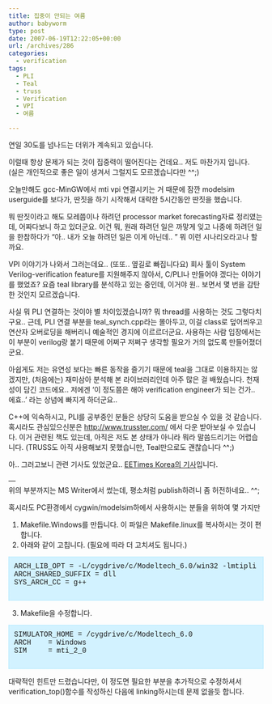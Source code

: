 ```yaml
---
title: 집중이 안되는 여름
author: babyworm
type: post
date: 2007-06-19T12:22:05+00:00
url: /archives/286
categories:
  - verification
tags:
  - PLI
  - Teal
  - truss
  - Verification
  - VPI
  - 여름

---
```

연일 30도를 넘나드는 더위가 계속되고 있습니다. 

  


이럴때 항상 문제가 되는 것이 집중력이 떨어진다는 건데요.. 저도 마찬가지 입니다.  
(실은 개인적으로 좋은 일이 생겨서 그럴지도 모르겠습니다만 ^^;)

  


오늘만해도 gcc-MinGW에서 mti vpi 연결시키는 거 때문에 잠깐 modelsim userguide를 보다가, 딴짓을 하기 시작해서 대략한 5시간동안 딴짓을 했습니다. 

  


뭐 딴짓이라고 해도 모레쯤이나 하려던 processor market forecasting자료 정리였는데, 어짜다보니 하고 있더군요. 이건 뭐, 원래 하려던 일은 까맣게 잊고 나중에 하려던 일을 한참하다가 &#8220;아.. 내가 오늘 하려던 일은 이게 아닌데.. &#8221; 뭐 이런 시나리오라고나 할까요.

  


VPI 이야기가 나와서 그러는데요.. (또또.. 옆길로 빠집니다요) 회사 툴이 System Verilog-verification feature를 지원해주지 않아서, C/PLI나 만들어야 겠다는 이야기를 했었죠? 요즘 teal library를 분석하고 있는 중인데, 이거야 원.. 보면서 몇 번을 감탄한 것인지 모르겠습니다. 

  


사실 뭐 PLI 연결하는 것이야 별 차이있겠습니까? 뭐 thread를 사용하는 것도 그렇다치구요.. 근데, PLI 연결 부분을 teal_synch.cpp라는 몰아두고, 이걸 class로 덮어씌우고 연산자 오버로딩을 해버리니 예술적인 경지에 이르르더군요. 사용하는 사람 입장에서는 이 부분이 verilog랑 붙기 때문에 어쩌구 저쩌구 생각할 필요가 거의 없도록 만들어졌더군요. 

  


아쉽게도 저는 유연성 보다는 빠른 동작을 즐기기 때문에 teal을 그대로 이용하지는 않겠지만, (처음에는) 재미삼아 분석해 본 라이브러리인데 아주 많은 걸 배웠습니다. 천재성이 담긴 코드에요.. 저에겐 &#8216;이 정도쯤은 해야 verification engineer가 되는 건가.. 에효..&#8217; 라는 상념에 빠지게 하더군요.. 

  


C++에 익숙하시고, PLI를 공부중인 분들은 상당히 도움을 받으실 수 있을 것 같습니다. 혹시라도 관심있으신분은 <A title=http://www.trusster.com/ href="http://www.trusster.com/">http://www.trusster.com/</A>&nbsp;에서 다운 받아보실 수 있습니다. 이거 관련된 책도 있는데, 아직은 저도 본 상태가 아니라 뭐라 말씀드리기는 어렵습니다. (TRUSS도 아직 사용해보지 못했습니만, Teal만으로도 괜찮습니다 ^^;)

  


아.. 그러고보니 관련 기사도 있었군요.. [EETimes Korea의 기사][1]입니다. 

&#8212;  
위의 부분까지는 MS Writer에서 썼는데, 평소처럼 publish하려니 좀 허전하네요.. ^^;

혹시라도 PC환경에서 cygwin/modelsim하에서 사용하시는 분들을 위하여 몇 가지만

1) Makefile.Windows를 만듭니다. 이 파일은 Makefile.linux를 복사하시는 것이 편합니다.  
2) 아래와 같이 고칩니다. (필요에 따라 더 고치셔도 됩니다.)  


  


<DIV style="BORDER-RIGHT: #90e0ff 1px dotted; PADDING-RIGHT: 10px; BORDER-TOP: #90e0ff 1px dotted; PADDING-LEFT: 10px; PADDING-BOTTOM: 10px; BORDER-LEFT: #90e0ff 1px dotted; PADDING-TOP: 10px; BORDER-BOTTOM: #90e0ff 1px dotted; BACKGROUND-COLOR: #d2f2ff">
  <FONT face="'courier new',courier,monospace">ARCH_LIB_OPT = -L/cygdrive/c/Modeltech_6.0/win32 -lmtipli<br />ARCH_SHARED_SUFFIX = dll <br />SYS_ARCH_CC = g++<br /></FONT>&nbsp; &nbsp; &nbsp; &nbsp; &nbsp; &nbsp; &nbsp;&nbsp;
</DIV>

  


3) Makefile을 수정합니다. 



  


<DIV style="BORDER-RIGHT: #90e0ff 1px dotted; PADDING-RIGHT: 10px; BORDER-TOP: #90e0ff 1px dotted; PADDING-LEFT: 10px; PADDING-BOTTOM: 10px; BORDER-LEFT: #90e0ff 1px dotted; PADDING-TOP: 10px; BORDER-BOTTOM: #90e0ff 1px dotted; BACKGROUND-COLOR: #d2f2ff">
  <FONT face="'courier new',courier,monospace">SIMULATOR_HOME = /cygdrive/c/Modeltech_6.0<br />ARCH &nbsp;&nbsp; = Windows<br />SIM &nbsp; &nbsp; = mti_2_0<br /></FONT><br />
</DIV>

  


  
대략적인 힌트만 드렸습니다만, 이 정도면 필요한 부분을 추가적으로 수정하셔서 verification_top()함수를 작성하신 다음에 linking하시는데 문제 없을듯 합니다.

 [1]: http://www.eetkorea.com/ART_8800437633_480103_NT_609ccedf.HTM